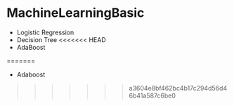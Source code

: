 # MachineLearningBasic

* Logistic Regression
* Decision Tree
<<<<<<< HEAD
* AdaBoost

=======
* Adaboost
>>>>>>> a3604e8bf462bc4b17c294d56d46b41a587c6be0
